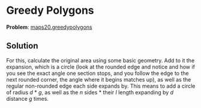 # Greedy Polygons

**Problem**: [maps20.greedypolygons](https://maps20.kattis.com/problems/maps20.greedypolygons)

## Solution

For this, calculate the original area using some basic geometry. Add to it the expansion, which is a circle (look at the rounded  edge and notice and how if you see the exact angle one section stops, and you follow the edge to the next rounded corner, the angle where it begins matches up), as well as the regular non-rounded edge each side expands by. This means to add a circle of radius *d* \* *g*, as well as the *n* sides \* their *l* length expanding by *d* distance *g* times.
